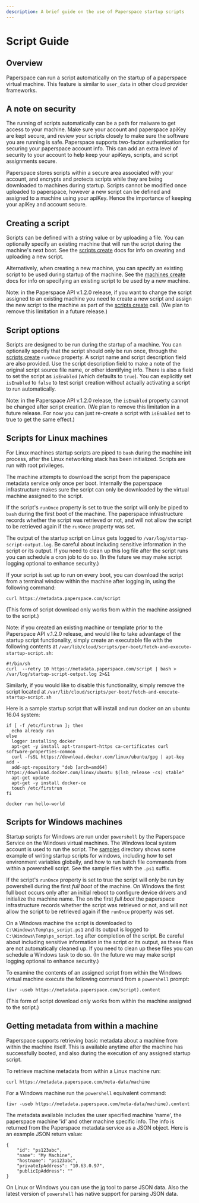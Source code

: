 ```yaml
---
description: A brief guide on the use of Paperspace startup scripts
---
```


# Script Guide

## Overview

Paperspace can run a script automatically on the startup of a paperspace virtual machine. This feature is similar to `user_data` in other cloud provider frameworks.

## A note on security

The running of scripts automatically can be a path for malware to get access to your machine. Make sure your account and paperspace apiKey are kept secure, and review your scripts closely to make sure the software you are running is safe. Paperspace supports two-factor authentication for securing your paperspace account info. This can add an extra level of security to your account to help keep your apiKeys, scripts, and script assignments secure.

Paperspace stores scripts within a secure area associated with your account, and encrypts and protects scripts while they are being downloaded to machines during startup. Scripts cannot be modified once uploaded to paperspace, however a new script can be defined and assigned to a machine using your apiKey. Hence the importance of keeping your apiKey and account secure.

## Creating a script

Scripts can be defined with a string value or by uploading a file. You can optionally specify an existing machine that will run the script during the machine's next boot. See the [scripts create](https://paperspace.github.io/paperspace-node/scripts.html#.create) docs for info on creating and uploading a new script.

Alternatively, when creating a new machine, you can specify an existing script to be used during startup of the machine. See the [machines create](https://paperspace.github.io/paperspace-node/machines.html#.create) docs for info on specifying an existing script to be used by a new machine.

Note: in the Paperspace API v.1.2.0 release, if you want to change the script assigned to an existing machine you need to create a new script and assign the new script to the machine as part of the [scripts create](https://paperspace.github.io/paperspace-node/scripts.html#.create) call. \(We plan to remove this limitation in a future release.\)

## Script options

Scripts are designed to be run during the startup of a machine. You can optionally specify that the script should only be run once, through the [scripts create](https://paperspace.github.io/paperspace-node/scripts.html#.create) `runOnce` property. A script name and script description field are also provided. Use the script description field to make a note of the original script source file name, or other identifying info. There is also a field to set the script as `isEnabled` \(which defaults to `true`\). You can explicitly set `isEnabled` to `false` to test script creation without actually activating a script to run automatically.

Note: in the Paperspace API v.1.2.0 release, the `isEnabled` property cannot be changed after script creation. \(We plan to remove this limitation in a future release. For now you can just re-create a script with `isEnabled` set to true to get the same effect.\)

## Scripts for Linux machines

For Linux machines startup scripts are piped to `bash` during the machine init process, after the Linux networking stack has been initialized. Scripts are run with root privileges.

The machine attempts to download the script from the paperspace metadata service only once per boot. Internally the paperspace infrastructure makes sure the script can only be downloaded by the virtual machine assigned to the script.

If the script's `runOnce` property is set to true the script will only be piped to `bash` during the first boot of the machine. The paperspace infrastructure records whether the script was retrieved or not, and will not allow the script to be retrieved again if the `runOnce` property was set.

The output of the startup script on Linux gets logged to `/var/log/startup-script-output.log`. Be careful about including sensitive information in the script or its output. If you need to clean up this log file after the script runs you can schedule a cron job to do so. \(In the future we may make script logging optional to enhance security.\)

If your script is set up to run on every boot, you can download the script from a terminal window within the machine after logging in, using the following command:

`curl https://metadata.paperspace.com/script`

\(This form of script download only works from within the machine assigned to the script.\)

Note: if you created an existing machine or template prior to the Paperspace API v.1.2.0 release, and would like to take advantage of the startup script functionality, simply create an executable file with the following contents at `/var/lib/cloud/scripts/per-boot/fetch-and-execute-startup-script.sh`:

```text
#!/bin/sh
curl  --retry 10 https://metadata.paperspace.com/script | bash > /var/log/startup-script-output.log 2>&1
```

Similarly, if you would like to disable this functionality, simply remove the script located at `/var/lib/cloud/scripts/per-boot/fetch-and-execute-startup-script.sh`

Here is a sample startup script that will install and run docker on an ubuntu 16.04 system:

```text
if [ -f /etc/firstrun ]; then
  echo already ran
else
  logger installing docker
  apt-get -y install apt-transport-https ca-certificates curl software-properties-common
  curl -fsSL https://download.docker.com/linux/ubuntu/gpg | apt-key add -
  add-apt-repository "deb [arch=amd64] https://download.docker.com/linux/ubuntu $(lsb_release -cs) stable"
  apt-get update
  apt-get -y install docker-ce
  touch /etc/firstrun
fi

docker run hello-world
```

## Scripts for Windows machines

Startup scripts for Windows are run under `powershell` by the Paperspace Service on the Windows virtual machines. The Windows local system account is used to run the script. The [samples](samples/) directory shows some example of writing startup scripts for windows, including how to set environment variables globally, and how to run batch file commands from within a powershell script. See the sample files with the `.ps1` suffix.

If the script's `runOnce` property is set to true the script will only be run by powershell during the first _full boot_ of the machine. On Windows the first full boot occurs only after an initial reboot to configure device drivers and initialize the machine name. The on the first _full boot_ the paperspace infrastructure records whether the script was retrieved or not, and will not allow the script to be retrieved again if the `runOnce` property was set.

On a Windows machine the script is downloaded to `C:\Windows\Temp\ps_script.ps1` and its output is logged to `C:\Windows\Temp\ps_script.log` after completion of the script. Be careful about including sensitive information in the script or its output, as these files are not automatically cleaned up. If you need to clean up these files you can schedule a Windows task to do so. \(In the future we may make script logging optional to enhance security.\)

To examine the contents of an assigned script from within the Windows virtual machine execute the following command from a `powershell` prompt:

`(iwr -useb https://metadata.paperspace.com/script).content`

\(This form of script download only works from within the machine assigned to the script.\)

## Getting metadata from within a machine

Paperspace supports retrieving basic metadata about a machine from within the machine itself. This is available anytime after the machine has successfully booted, and also during the execution of any assigned startup script.

To retrieve machine metadata from within a Linux machine run:

`curl https://metadata.paperspace.com/meta-data/machine`

For a Windows machine run the `powershell` equivalent command:

`(iwr -useb https://metadata.paperspace.com/meta-data/machine).content`

The metadata available includes the user specified machine 'name', the paperspace machine 'id' and other machine specific info. The info is returned from the Paperspace metadata service as a JSON object. Here is an example JSON return value:

```text
{
    "id": "ps123abc",
    "name": "My Machine",
    "hostname": "ps123abc",
    "privateIpAddress": "10.63.0.97",
    "publicIpAddress": ""
}
```

On Linux or Windows you can use the [jq](https://stedolan.github.io/jq/) tool to parse JSON data. Also the latest version of `powershell` has native support for parsing JSON data.

